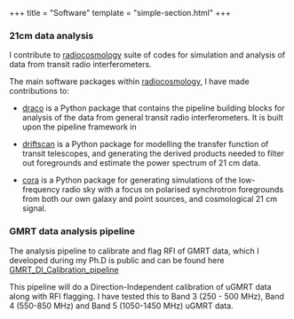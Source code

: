 +++
title = "Software"
template = "simple-section.html"
+++


### 21cm data analysis
I contribute to [radiocosmology](https://github.com/radiocosmology) suite of codes for simulation and analysis of data from transit radio interferometers.

The main software packages within [radiocosmology](https://github.com/radiocosmology), I have made contributions to:

- [draco](https://github.com/radiocosmology/draco/) is a Python package that contains
the pipeline building blocks for analysis of the data from general transit radio
interferometers. It is built upon the pipeline framework in

- [driftscan](https://github.com/radiocosmology/driftscan/) is a Python package for
modelling the transfer function of transit telescopes, and generating the derived
products needed to filter out foregrounds and estimate the power spectrum of 21 cm data.
- [cora](https://github.com/radiocosmology/cora/) is a Python package for generating
simulations of the low-frequency radio sky with a focus on polarised synchrotron
foregrounds from both our own galaxy and point sources, and cosmological 21 cm signal.

### GMRT data analysis pipeline

The analysis pipeline to calibrate and flag RFI of GMRT data, which I developed during my Ph.D is public and can be found here [GMRT_DI_Calibration_pipeline](https://github.com/Arnab-half-blood-prince/GMRT_DI_Calibration_pipeline)

This pipeline will do a Direction-Independent calibration of  uGMRT data along with RFI flagging. I have tested this to Band 3 (250 - 500 MHz), Band 4 (550-850 MHz) and Band 5 (1050-1450 MHz) uGMRT data.
